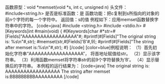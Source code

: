 函数原型：void *memset(void *s, int c, unsigned n)
头文件：#include<string.h>
是否是标准函数：是
函数功能：把c复制到s所指向的对象的前n个字符的每一个字符中。
返回值：s的值
例程如下：应用memset函数替换字符串中的字符。
[code=java]
#include <string.h> 
#include <stdio.h> 
#[Keywords]int #main(void) 
{ 
   #[Keywords]char #*str=#[Fields]"AAAAAAAAAAAAAAAAAA"#;
   #printf(#[Fields]"The original string is:    %s\n"#,str);
   #memset(str,#[Fields]'B'#,9);
   #printf(#[Fields]"The string after memset is:%s\n"#,str);
#}
[/code]
[color=blue]例程说明：
（1）首先初始化字符串“AAAAAAAAAAAAAAAAAA”， 将首地址赋值给str。
（2）显示该字符串。
（3）利用函数memset将字符串str的前9个字符替换为’B’。
（4）显示替换后的字符串。
本例程的运行结果为：
[code=java]
The original string is:    AAAAAAAAAAAAAAAAAA
The string after memset is:BBBBBBBBBAAAAAAAAA
[/code]